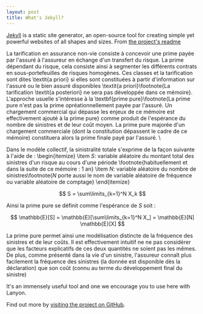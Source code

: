 ```yaml
---
layout: post
title: What's Jekyll?
---
```

<script type="text/javascript" src="http://cdn.mathjax.org/mathjax/latest/MathJax.js?config=TeX-AMS-MML_HTMLorMML"></script>

[Jekyll](http://jekyllrb.com) is a static site generator, an open-source tool for creating simple yet powerful websites of all shapes and sizes. From [the project's readme](https://github.com/mojombo/jekyll/blob/master/README.markdown)

La tarification en assurance non-vie consiste à concevoir une prime payée par l'assuré à l'assureur en échange d'un transfert du risque. La prime dépendant du risque, cela consiste ainsi à segmenter les différents contrats en sous-portefeuilles de risques homogènes. Ces classes et la tarification sont dites \textit{a priori} si elles sont constituées à partir d'information sur l'assuré ou le bien assuré disponibles \textit{a priori}\footnote{La tarification \textit{a posteriori} ne sera pas développée dans ce mémoire}. L'approche usuelle s'intéresse à la \textbf{prime pure}\footnote{La prime pure n'est pas la prime opréationnellement payée par l'assuré. Un chargement commercial qui dépasse les enjeux de ce mémoire est effectivement ajouté à la prime pure} comme produit de l'espérance du nombre de sinistres et de leur coût moyen. La prime pure majorée d'un chargement commerciale (dont la constitution dépassent le cadre de ce mémoire) constituera alors la prime finale payé par l'assuré. \\

Dans le modèle collectif, la sinistralité totale s'exprime de la façon suivante à l'aide de :
\begin{itemize}
    \item $S$: variable aléatoire du montant total des sinistres d'un risque au
cours d'une période \footnote{habituellement et dans la suite de ce mémoire : 1 an}
\item $N$: variable aléatoire du nombre de sinistres\footnote{$N$ porte aussi le nom de variable aléatoire de fréquence ou variable aléatoire de comptage}
\end{itemize}

$$
S = \sum\limits_{k=1}^N X_k
$$

Ainsi la prime pure se définit comme l'espérance de $S$ soit : 

$$
\mathbb{E}[S] = \mathbb{E}[\sum\limits_{k=1}^N X_] = \mathbb{E}[N] \mathbb{E}[X]
$$

La prime pure permet ainsi une modélisation distincte de la fréquence des sinistres et de leur coûts. Il est effectivement intuitif ne ne pas considérer que les facteurs explicatifs de ces deux quantités ne soient pas les mêmes. De plus, comme présenté dans la vie d'un sinistre, l'assureur connaît plus facilement la fréquence des sinistres (la donnée est disponible dès la déclaration) que son coût (connu au terme du développement final du sinistre)

It's an immensely useful tool and one we encourage you to use here with Lanyon.

Find out more by [visiting the project on GitHub](https://github.com/mojombo/jekyll).
